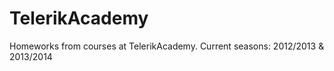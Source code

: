 TelerikAcademy
==============

Homeworks from courses at TelerikAcademy. Current seasons: 2012/2013 &amp; 2013/2014

